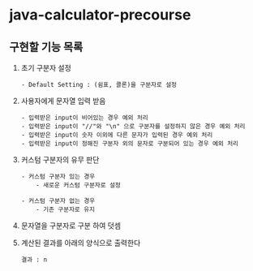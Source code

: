 # java-calculator-precourse

## 구현할 기능 목록

1. 초기 구분자 설정
    ```
    - Default Setting : (쉼표, 콜론)을 구분자로 설정
    ```
       
2. 사용자에게 문자열 입력 받음
    ```
    - 입력받은 input이 비어있는 경우 예외 처리
    - 입력받은 input이 "//"와 "\n" 으로 구분자를 설정하지 않은 경우 예외 처리
    - 입력받은 input이 숫자 이외에 다른 문자가 입력된 경우 예외 처리
    - 입력받은 input이 정해진 구분자 외의 문자로 구분되어 있는 경우 예외 처리
    ```

3. 커스텀 구분자의 유무 판단
    ```
    - 커스텀 구분자 있는 경우
        - 새로운 커스텀 구분자로 설정
          
    - 커스텀 구분자 없는 경우
        - 기존 구분자로 유지
    ```

4. 문자열을 구분자로 구분 하여 덧셈

5. 계산된 결과를 아래의 양식으로 출력한다
   ```
   결과 : n
   ```

